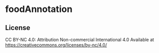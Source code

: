 # foodAnnotation

## License 
CC BY-NC 4.0: Attribution Non-commercial International 4.0 
Available at https://creativecommons.org/licenses/by-nc/4.0/
